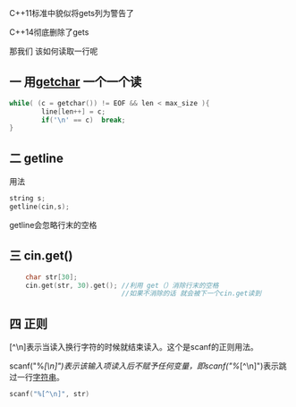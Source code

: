 C++11标准中貌似将gets列为警告了

C++14彻底删除了gets

那我们 该如何读取一行呢

## 一 用[getchar](https://so.csdn.net/so/search?q=getchar&spm=1001.2101.3001.7020) 一个一个读

```cpp
while( (c = getchar()) != EOF && len < max_size ){  
        line[len++] = c;  
        if('\n' == c)  break;  
}  
```

## 二  getline

用法

```cpp
string s;
getline(cin,s);
```

getline会忽略行末的空格

## 三 cin.get()

```cpp
    char str[30];
    cin.get(str, 30).get(); //利用 get（）消除行末的空格
                            //如果不消除的话 就会被下一个cin.get读到
```

## 四  正则

[^\n]表示当读入换行字符的时候就结束读入。这个是scanf的正则用法。

scanf("%*[\n]")表示该输入项读入后不赋予任何变量，即scanf("%*[^\n]")表示跳过一行[字符串](https://so.csdn.net/so/search?q=%E5%AD%97%E7%AC%A6%E4%B8%B2&spm=1001.2101.3001.7020)。

```cpp
scanf("%[^\n]", str)
```
